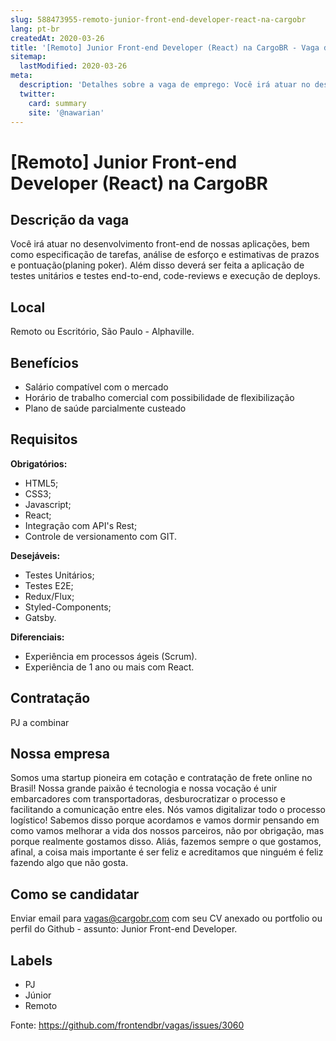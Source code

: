 ```yaml
---
slug: 588473955-remoto-junior-front-end-developer-react-na-cargobr
lang: pt-br
createdAt: 2020-03-26
title: '[Remoto] Junior Front-end Developer (React) na CargoBR - Vaga de Emprego'
sitemap:
  lastModified: 2020-03-26
meta:
  description: 'Detalhes sobre a vaga de emprego: Você irá atuar no desenvolvimento front-end de nossas aplicações, bem como especificação de tarefas, análise de esforço e estimativas de prazos e pontuação(planing poker). Além disso deverá ser feita a aplicação de testes unitários e testes end-to-end, code-reviews e execução de deploys.'
  twitter:
    card: summary
    site: '@nawarian'
---
```


# [Remoto] Junior Front-end Developer (React) na CargoBR

## Descrição da vaga

Você irá atuar no desenvolvimento front-end de nossas aplicações, bem como especificação de tarefas, análise de esforço e estimativas de prazos e pontuação(planing poker).
Além disso deverá ser feita a aplicação de testes unitários e testes end-to-end, code-reviews e execução de deploys.

## Local

Remoto ou Escritório, São Paulo - Alphaville.

## Benefícios

- Salário compatível com o mercado
- Horário de trabalho comercial com possibilidade de flexibilização
- Plano de saúde parcialmente custeado

## Requisitos

**Obrigatórios:**
- HTML5;
- CSS3;
- Javascript;
- React;
- Integração com API's Rest;
- Controle de versionamento com GIT.

**Desejáveis:**
- Testes Unitários;
- Testes E2E;
- Redux/Flux;
- Styled-Components;
- Gatsby.

**Diferenciais:**
- Experiência em processos ágeis (Scrum).
- Experiência de 1 ano ou mais com React.

## Contratação

PJ a combinar

## Nossa empresa

Somos uma startup pioneira em cotação e contratação de frete online no Brasil! Nossa grande paixão é tecnologia e nossa vocação é unir embarcadores com transportadoras, desburocratizar o processo e facilitando a comunicação entre eles. Nós vamos digitalizar todo o processo logístico! Sabemos disso porque acordamos e vamos dormir pensando em como vamos melhorar a vida dos nossos parceiros, não por obrigação, mas porque realmente gostamos disso. Aliás, fazemos sempre o que gostamos, afinal, a coisa mais importante é ser feliz e acreditamos que ninguém é feliz fazendo algo que não gosta.

## Como se candidatar

Enviar email para vagas@cargobr.com com seu CV anexado ou portfolio ou perfil do Github - assunto: Junior Front-end Developer.

## Labels
- PJ
- Júnior
- Remoto

Fonte: https://github.com/frontendbr/vagas/issues/3060